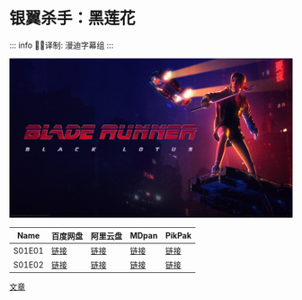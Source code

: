 # 银翼杀手：黑莲花

::: info
✍🏻译制: 漫迪字幕组
:::

![banner.jpg](banner.jpg)

| Name | 百度网盘 | 阿里云盘 | MDpan | PikPak |
| --- | --- | --- | --- | --- |
| S01E01 |[链接](https://pan.baidu.com/s/1HLMDCE5QuXrs7UBh5BlXMg?pwd=4qg9) |[链接](https://www.aliyundrive.com/s/8S7RShiBrUH) |[链接](https://pan.mdsub.top/%E9%93%B6%E7%BF%BC%E6%9D%80%E6%89%8B%E2%80%9B%EF%BC%9A%E9%BB%91%E8%8E%B2%E8%8A%B1) |[链接](https://mypikpak.com/s/VNmWTvP4nPZf7Eau8xUk3Ko2o1) |
| S01E02 |[链接](https://pan.baidu.com/s/1HLMDCE5QuXrs7UBh5BlXMg?pwd=4qg9) |[链接](https://www.aliyundrive.com/s/8S7RShiBrUH) |[链接](https://pan.mdsub.top/%E9%93%B6%E7%BF%BC%E6%9D%80%E6%89%8B%E2%80%9B%EF%BC%9A%E9%BB%91%E8%8E%B2%E8%8A%B1) |[链接](https://mypikpak.com/s/VNmWTvP4nPZf7Eau8xUk3Ko2o1) |

[文章](%E6%96%87%E7%AB%A0%20df0757b1b9af4f09be38ee3372832967.csv)